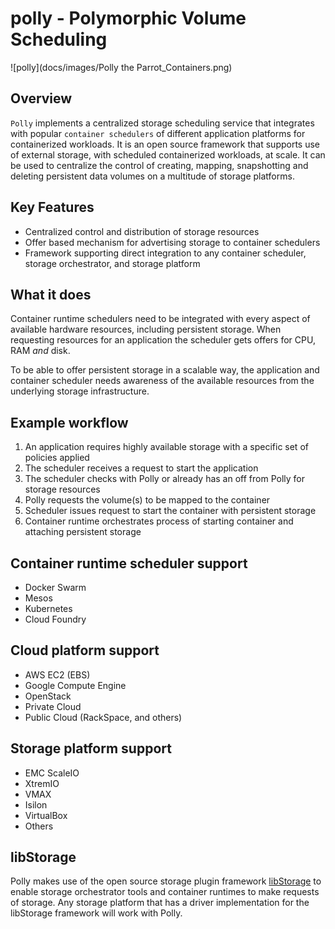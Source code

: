 # polly - Polymorphic Volume Scheduling

![polly](docs/images/Polly the Parrot_Containers.png)

## Overview
`Polly` implements a centralized storage scheduling service that integrates with popular `container schedulers` of different application platforms for containerized workloads. It is an open source framework that supports use of external storage, with scheduled containerized workloads, at scale. It can be used to centralize the control of creating, mapping, snapshotting and deleting persistent data volumes on a multitude of storage platforms.

## Key Features
- Centralized control and distribution of storage resources
- Offer based mechanism for advertising storage to container schedulers
- Framework supporting direct integration to any container scheduler, storage orchestrator, and storage platform

## What it does
Container runtime schedulers need to be integrated with every aspect of available hardware resources, including persistent storage. When requesting resources for an application the scheduler gets offers for CPU, RAM _and_ disk.

To be able to offer persistent storage in a scalable way, the application and container scheduler needs awareness of the available resources from the underlying storage infrastructure.

## Example workflow

1. An application requires highly available storage with a specific set of policies applied
1. The scheduler receives a request to start the application
3. The scheduler checks with Polly or already has an off from Polly for storage resources
4. Polly requests the volume(s) to be mapped to the container
5. Scheduler issues request to start the container with persistent storage
6. Container runtime orchestrates process of starting container and attaching persistent storage

## Container runtime scheduler support
 - Docker Swarm
 - Mesos
 - Kubernetes
 - Cloud Foundry

## Cloud platform support
- AWS EC2 (EBS)
- Google Compute Engine
- OpenStack
 - Private Cloud
 - Public Cloud (RackSpace, and others)

## Storage platform support
 - EMC ScaleIO
 - XtremIO
 - VMAX
 - Isilon
 - VirtualBox
 - Others

## libStorage
Polly makes use of the open source storage plugin framework [libStorage](https://github.com/emccode/libstorage) to enable storage orchestrator tools and container runtimes to make requests of storage. Any storage platform that has a driver implementation for the libStorage framework will work with Polly.

